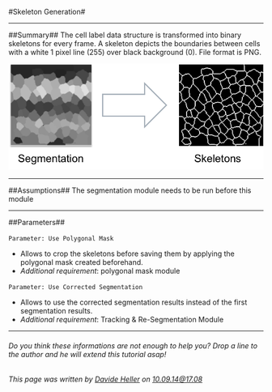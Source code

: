 #Skeleton Generation#

---------------------------------------
##Summary##
The cell label data structure is transformed into binary skeletons for every frame. A skeleton depicts the boundaries between cells with a white 1 pixel line (255) over black background (0). File format is PNG.

![Selective Plane Projection](../../Images/matlab/skeletonize.png)

---------------------------------------
##Assumptions##
The segmentation module needs to be run before this module

---------------------------------------
##Parameters##

`Parameter: Use Polygonal Mask`

* Allows to crop the skeletons before saving them by applying the polygonal mask created beforehand.
* *Additional requirement*: polygonal mask module

`Parameter: Use Corrected Segmentation`

* Allows to use the corrected segmentation results instead of the first segmentation results. 
* *Additional requirement*: Tracking & Re-Segmentation Module 

---------------------------------------
######  Do you think these informations are not enough to help you? Drop a line to the author and he will extend this tutorial asap!

###### This page was written by [Davide Heller](mailto:davide.heller@imls.uzh.ch) on 10.09.14@17.08


<script type="text/javascript" src="http://imls-bg-jira.uzh.ch:8080/s/dec35b3786a7548dc4b26192f22b864e-T/en_USbjk9py/64014/4/1.4.24/_/download/batch/com.atlassian.jira.collector.plugin.jira-issue-collector-plugin:issuecollector/com.atlassian.jira.collector.plugin.jira-issue-collector-plugin:issuecollector.js?locale=en-US&collectorId=dab092eb"></script>

<script>
  (function(i,s,o,g,r,a,m){i['GoogleAnalyticsObject']=r;i[r]=i[r]||function(){
  (i[r].q=i[r].q||[]).push(arguments)},i[r].l=1*new Date();a=s.createElement(o),
  m=s.getElementsByTagName(o)[0];a.async=1;a.src=g;m.parentNode.insertBefore(a,m)
  })(window,document,'script','//www.google-analytics.com/analytics.js','ga');

  ga('create', 'UA-55332946-1', 'auto');
  ga('send', 'pageview');

</script>